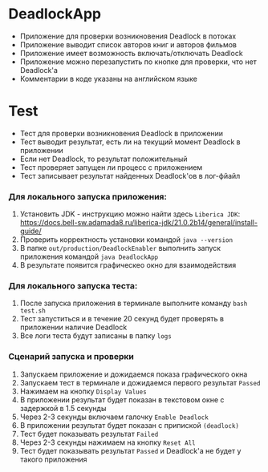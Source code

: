 # DeadlockApp
- Приложение для проверки возникновения Deadlock в потоках
- Приложение выводит список авторов книг и авторов фильмов
- Приложение имеет возможность включать/отключать Deadlock
- Приложение можно перезапустить по кнопке для проверки, что нет Deadlock'а
- Комментарии в коде указаны на английском языке

# Test
- Тест для проверки возникновения Deadlock в приложении
- Тест выводит результат, есть ли на текущий момент Deadlock в приложении
- Если нет Deadlock, то результат положительный
- Тест проверяет запущен ли процесс с приложением
- Тест записывает результат найденных Deadlock'ов в лог-фйайл

### Для локального запуска приложения:
1. Установить JDK - инструкцию можно найти здесь `Liberica JDK`: https://docs.bell-sw.adamada8.ru/liberica-jdk/21.0.2b14/general/install-guide/
2. Проверить корректность установки командой `java --version`
3. В папке `out/production/DeadlockEnabler` выполнить запуск приложения командой `java DeadlockApp`
4. В результате появится графическео окно для взаимодействия 

### Для локального запуска теста:
1. После запуска приложения в терминале выполните команду `bash test.sh`
2. Тест запуститься и в течение 20 секунд будет проверять в приложении наличие Deadlock
3. Все логи теста будут записаны в папку `logs`

### Сценарий запуска и проверки
1. Запускаем приложение и дожидаемся показа графического окна
2. Запускаем тест в терминале и дожидаемся первого результат `Passed`
3. Нажимаем на кнопку `Display Values`
4. В приложении результат  будет показан в текстовом окне с задержкой в 1.5 секунды
5. Через 2-3 секунды включаем галочку `Enable Deadlock`
6. В приложении результат будет показан с припиской `(deadlock)`
7. Тест будет показывать результат `Failed`
8. Через 2-3 секунды нажимаем на кнопку `Reset All`
9. Тест будет показывать результат `Passed` и Deadlock'а не будет у такого приложения

